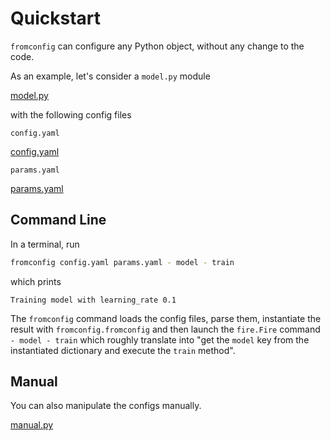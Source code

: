 # Quickstart <!-- {docsify-ignore} -->

`fromconfig` can configure any Python object, without any change to the code.

As an example, let's consider a `model.py` module

[model.py](model.py ':include :type=code python')

with the following config files

`config.yaml`

[config.yaml](config.yaml ':include :type=code yaml')

`params.yaml`

[params.yaml](params.yaml ':include :type=code yaml')


## Command Line

In a terminal, run

```bash
fromconfig config.yaml params.yaml - model - train
```

which prints
```
Training model with learning_rate 0.1
```

The `fromconfig` command loads the config files, parse them, instantiate the result with `fromconfig.fromconfig` and then launch the `fire.Fire` command `- model - train` which roughly translate into "get the `model` key from the instantiated dictionary and execute the `train` method".

## Manual

You can also manipulate the configs manually.

[manual.py](manual.py ':include :type=code python')

